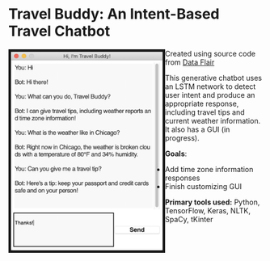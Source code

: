 # Travel Buddy: An Intent-Based Travel Chatbot

<img align="left" width="300" border=5 src="travel_buddy_preview.png">

Created using source code from [Data Flair](https://data-flair.training/blogs/python-chatbot-project/)

This generative chatbot uses an LSTM network to detect user intent and produce an appropriate response, including travel tips and current weather information. It also has a GUI (in progress).

**Goals**:
 - Add time zone information responses
 - Finish customizing GUI

**Primary tools used:** Python, TensorFlow, Keras, NLTK, SpaCy, tKinter
